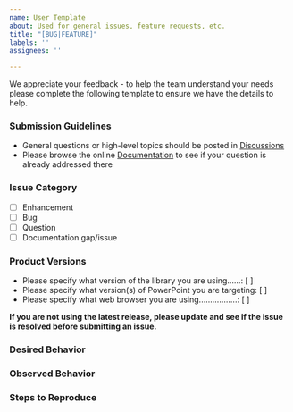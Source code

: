 ```yaml
---
name: User Template
about: Used for general issues, feature requests, etc.
title: "[BUG|FEATURE]"
labels: ''
assignees: ''

---
```


We appreciate your feedback - to help the team understand your needs please complete the following template to ensure we have the details to help.

### Submission Guidelines

- General questions or high-level topics should be posted in [Discussions](https://github.com/gitbrent/PptxGenJS/discussions)
- Please browse the online [Documentation](https://gitbrent.github.io/PptxGenJS/) to see if your question is already addressed there

### Issue Category

- [ ] Enhancement
- [ ] Bug
- [ ] Question
- [ ] Documentation gap/issue

### Product Versions

- Please specify what version of the library you are using......: [        ]
- Please specify what version(s) of PowerPoint you are targeting: [        ]
- Please specify what web browser you are using.................: [        ]

**If you are not using the latest release, please update and see if the issue is resolved before submitting an issue.**

### Desired Behavior
<!--- If you are reporting an issue please describe the expected behavior. -->
<!--- If you are suggesting an enhancement please describe thoroughly the enhancement, how it can be achieved, and expected benefit. -->

### Observed Behavior
<!--- If you are reporting an issue please describe the behavior you expected to occur when performing the action. -->
<!--- If you are making a suggestion or asking a question delete this section. -->

### Steps to Reproduce
<!--- If you are reporting an issue please describe the steps to reproduce the bug in sufficient detail to allow testing. -->
<!--- If you are making a suggestion or asking a question delete this section. -->
